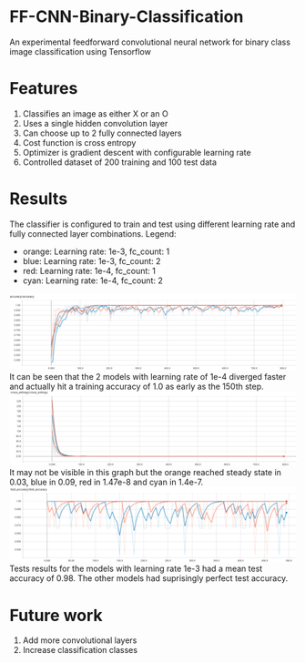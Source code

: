 # FF-CNN-Binary-Classification
An experimental feedforward convolutional neural network for binary class image classification using Tensorflow

# Features
1. Classifies an image as either X or an O
2. Uses a single hidden convolution layer
3. Can choose up to 2 fully connected layers
4. Cost function is cross entropy
5. Optimizer is gradient descent with configurable learning rate
6. Controlled dataset of 200 training and 100 test data

# Results
The classifier is configured to train and test using different learning rate and fully connected layer combinations.
Legend:
- orange: Learning rate: 1e-3, fc_count: 1
- blue: Learning rate: 1e-3, fc_count: 2
- red: Learning rate: 1e-4, fc_count: 1
- cyan: Learning rate: 1e-4, fc_count: 2
<img src="assets/train_accuracy.PNG">
It can be seen that the 2 models with learning rate of 1e-4 diverged faster and actually hit a training accuracy of 1.0 as early as the 150th step.
<img src="assets/cross_entropy.PNG">
It may not be visible in this graph but the orange reached steady state in 0.03, blue in 0.09, red in 1.47e-8 and cyan in 1.4e-7.
<img src="assets/test_accuracy.PNG">
Tests results for the models with learning rate 1e-3 had a mean test accuracy of 0.98. The other models had suprisingly perfect test accuracy.

# Future work
1. Add more convolutional layers
2. Increase classification classes
